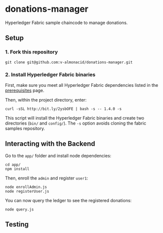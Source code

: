 # donations-manager

Hyperledger Fabric sample chaincode to manage donations.

## Setup

### 1. Fork this repository
```
git clone git@github.com:v-almonacid/donations-manager.git
```
### 2. Install Hyperledger Fabric binaries
First, make sure you meet all Hyperledger Fabric dependencies listed
in the [prerequisites](https://hyperledger-fabric.readthedocs.io/en/latest/prereqs.html) page.

Then, within the project directory, enter:
```
curl -sSL http://bit.ly/2ysbOFE | bash -s -- 1.4.0 -s
```
This script will install the Hyperledger Fabric binaries and create two directories (`bin/` and `config/`). The `-s` option avoids cloning the fabric samples repository.

## Interacting with the Backend
Go to the `app/` folder and install node dependencies:
```
cd app/
npm install
```
Then, enroll the `admin` and register `user1`:
```
node enrollAdmin.js
node registerUser.js
```
You can now query the ledger to see the registered donations:
```
node query.js
```

## Testing
